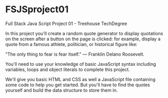 # FSJSproject01
Full Stack Java Script Project 01 - Treehouse TechDegree

In this project you'll create a random quote generator to display quotations on the screen after a button on the page is clicked: for example, display a quote from a famous athlete, politician, or historical figure like:

"The only thing to fear is fear itself." — Franklin Delano Roosevelt.

You'll need to use your knowledge of basic JavaScript syntax including variables, loops and object literals to complete this project.

We'll give you basic HTML and CSS as well a JavaScript file containing some code to help you get started. But you'll have to find the quotes yourself and build the data structure to store them in.


